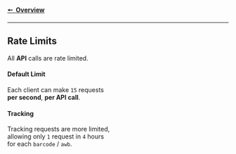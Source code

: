 
[Overview]: ..

<!--―――――――――――――――――――――――――――――――――――――――――――――――――――――――――――――――――――――――――-->

**[🠔 Overview][Overview]**

---

## Rate Limits

All **API** calls are rate limited.

#### Default Limit

Each client can make `15` requests <br>
**per second**, **per API call**.

#### Tracking

Tracking requests are more limited, <br>
allowing only `1` request in `4` hours <br>
for each `barcode` / `awb`.
